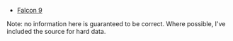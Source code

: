 <!-- TITLE: Home -->
<!-- SUBTITLE: Welcome to my general SpaceX wiki! -->

* [Falcon 9](falcon-9)

Note: no information here is guaranteed to be correct. Where possible, I've included the source for hard data.